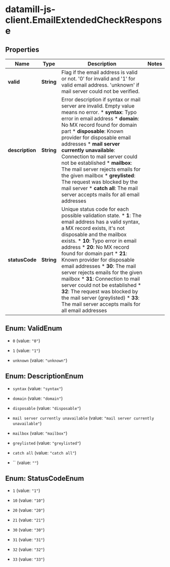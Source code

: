 # datamill-js-client.EmailExtendedCheckResponse

## Properties
Name | Type | Description | Notes
------------ | ------------- | ------------- | -------------
**valid** | **String** | Flag if the email address is valid or not. &#39;0&#39; for invalid and &#39;1&#39; for valid email address. &#39;unknown&#39; if mail server could not be verified. | 
**description** | **String** | Error description if syntax or mail server are invalid. Empty value means no error.  * **syntax**: Typo error in email address  * **domain**: No MX record found for domain part  * **disposable**: Known provider for disposable email addresses  * **mail server currently unavailable**: Connection to mail server could not be established  * **mailbox**: The mail server rejects emails for the given mailbox  * **greylisted**: The request was blocked by the mail server  * **catch all**: The mail server accepts mails for all email addresses  | 
**statusCode** | **String** | Unique status code for each possible validation state.  * **1**: The email address has a valid syntax, a MX record exists, it&#39;s not disposable and the mailbox exists.  * **10**: Typo error in email address  * **20**: No MX record found for domain part  * **21**: Known provider for disposable email addresses  * **30**: The mail server rejects emails for the given mailbox  * **31**: Connection to mail server could not be established  * **32**: The request was blocked by the mail server (greylisted)  * **33**: The mail server accepts mails for all email addresses  | 


<a name="ValidEnum"></a>
## Enum: ValidEnum


* `0` (value: `"0"`)

* `1` (value: `"1"`)

* `unknown` (value: `"unknown"`)




<a name="DescriptionEnum"></a>
## Enum: DescriptionEnum


* `syntax` (value: `"syntax"`)

* `domain` (value: `"domain"`)

* `disposable` (value: `"disposable"`)

* `mail server currently unavailable` (value: `"mail server currently unavailable"`)

* `mailbox` (value: `"mailbox"`)

* `greylisted` (value: `"greylisted"`)

* `catch all` (value: `"catch all"`)

* `` (value: `""`)




<a name="StatusCodeEnum"></a>
## Enum: StatusCodeEnum


* `1` (value: `"1"`)

* `10` (value: `"10"`)

* `20` (value: `"20"`)

* `21` (value: `"21"`)

* `30` (value: `"30"`)

* `31` (value: `"31"`)

* `32` (value: `"32"`)

* `33` (value: `"33"`)




